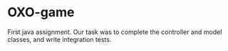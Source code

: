 # OXO-game

First java assignment. Our task was to complete the controller and model classes, and write integration tests.
